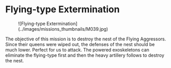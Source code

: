# Flying-type Extermination

<figure markdown>
![Flying-type Extermination](../images/missions_thumbnails/M039.jpg)
</figure>

The objective of this mission is to destroy the nest of the Flying Aggressors.
Since their queens were wiped out, the defenses of the nest should be much lower. Perfect for us to attack. The powered exoskeletons can eliminate the flying-type first and then the heavy artillery follows to destroy the nest.
